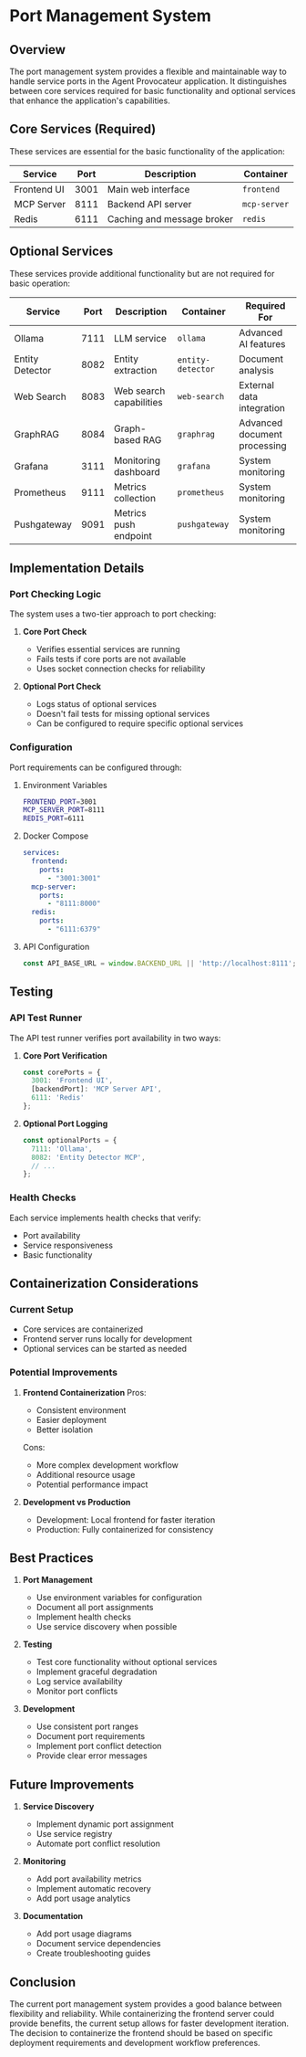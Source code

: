 # Port Management System

## Overview
The port management system provides a flexible and maintainable way to handle service ports in the Agent Provocateur application. It distinguishes between core services required for basic functionality and optional services that enhance the application's capabilities.

## Core Services (Required)
These services are essential for the basic functionality of the application:

| Service | Port | Description | Container |
|---------|------|-------------|-----------|
| Frontend UI | 3001 | Main web interface | `frontend` |
| MCP Server | 8111 | Backend API server | `mcp-server` |
| Redis | 6111 | Caching and message broker | `redis` |

## Optional Services
These services provide additional functionality but are not required for basic operation:

| Service | Port | Description | Container | Required For |
|---------|------|-------------|-----------|--------------|
| Ollama | 7111 | LLM service | `ollama` | Advanced AI features |
| Entity Detector | 8082 | Entity extraction | `entity-detector` | Document analysis |
| Web Search | 8083 | Web search capabilities | `web-search` | External data integration |
| GraphRAG | 8084 | Graph-based RAG | `graphrag` | Advanced document processing |
| Grafana | 3111 | Monitoring dashboard | `grafana` | System monitoring |
| Prometheus | 9111 | Metrics collection | `prometheus` | System monitoring |
| Pushgateway | 9091 | Metrics push endpoint | `pushgateway` | System monitoring |

## Implementation Details

### Port Checking Logic
The system uses a two-tier approach to port checking:

1. **Core Port Check**
   - Verifies essential services are running
   - Fails tests if core ports are not available
   - Uses socket connection checks for reliability

2. **Optional Port Check**
   - Logs status of optional services
   - Doesn't fail tests for missing optional services
   - Can be configured to require specific optional services

### Configuration
Port requirements can be configured through:

1. Environment Variables
   ```bash
   FRONTEND_PORT=3001
   MCP_SERVER_PORT=8111
   REDIS_PORT=6111
   ```

2. Docker Compose
   ```yaml
   services:
     frontend:
       ports:
         - "3001:3001"
     mcp-server:
       ports:
         - "8111:8000"
     redis:
       ports:
         - "6111:6379"
   ```

3. API Configuration
   ```javascript
   const API_BASE_URL = window.BACKEND_URL || 'http://localhost:8111';
   ```

## Testing

### API Test Runner
The API test runner verifies port availability in two ways:

1. **Core Port Verification**
   ```javascript
   const corePorts = {
     3001: 'Frontend UI',
     [backendPort]: 'MCP Server API',
     6111: 'Redis'
   };
   ```

2. **Optional Port Logging**
   ```javascript
   const optionalPorts = {
     7111: 'Ollama',
     8082: 'Entity Detector MCP',
     // ...
   };
   ```

### Health Checks
Each service implements health checks that verify:
- Port availability
- Service responsiveness
- Basic functionality

## Containerization Considerations

### Current Setup
- Core services are containerized
- Frontend server runs locally for development
- Optional services can be started as needed

### Potential Improvements
1. **Frontend Containerization**
   Pros:
   - Consistent environment
   - Easier deployment
   - Better isolation
   
   Cons:
   - More complex development workflow
   - Additional resource usage
   - Potential performance impact

2. **Development vs Production**
   - Development: Local frontend for faster iteration
   - Production: Fully containerized for consistency

## Best Practices

1. **Port Management**
   - Use environment variables for configuration
   - Document all port assignments
   - Implement health checks
   - Use service discovery when possible

2. **Testing**
   - Test core functionality without optional services
   - Implement graceful degradation
   - Log service availability
   - Monitor port conflicts

3. **Development**
   - Use consistent port ranges
   - Document port requirements
   - Implement port conflict detection
   - Provide clear error messages

## Future Improvements

1. **Service Discovery**
   - Implement dynamic port assignment
   - Use service registry
   - Automate port conflict resolution

2. **Monitoring**
   - Add port availability metrics
   - Implement automatic recovery
   - Add port usage analytics

3. **Documentation**
   - Add port usage diagrams
   - Document service dependencies
   - Create troubleshooting guides

## Conclusion
The current port management system provides a good balance between flexibility and reliability. While containerizing the frontend server could provide benefits, the current setup allows for faster development iteration. The decision to containerize the frontend should be based on specific deployment requirements and development workflow preferences. 